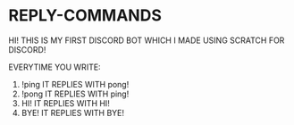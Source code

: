 # REPLY-COMMANDS
HI! THIS IS MY FIRST DISCORD BOT WHICH I MADE USING SCRATCH FOR DISCORD!

EVERYTIME YOU WRITE:
1. !ping IT REPLIES WITH pong!
2. !pong IT REPLIES WITH ping!
3. HI! IT REPLIES WITH HI!
4. BYE! IT REPLIES WITH BYE!
